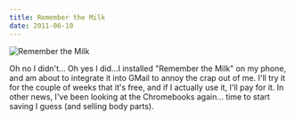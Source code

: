 ```yaml
---
title: Remember the Milk
date: 2011-06-10
---
```


![Remember the Milk](https://source.unsplash.com/vP3pnOoCiYE/1600x900)

Oh no I didn't... Oh yes I did...I installed "Remember the Milk" on my phone, and am about to integrate it into GMail to annoy the crap out of me. I'll try it for the couple of weeks that it's free, and if I actually use it, I'll pay for it. In other news, I've been looking at the Chromebooks again... time to start saving I guess (and selling body parts).